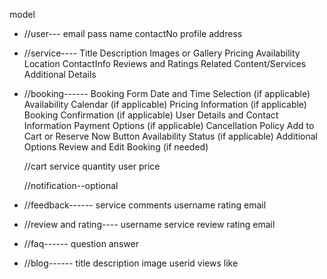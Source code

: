 model

- //user---
  email
  pass
  name
  contactNo
  profile
  address

- //service----
  Title
  Description
  Images or Gallery
  Pricing
  Availability
  Location
  ContactInfo
  Reviews and Ratings
  Related Content/Services
  Additional Details

- //booking------
  Booking Form
  Date and Time Selection (if applicable)
  Availability Calendar (if applicable)
  Pricing Information (if applicable)
  Booking Confirmation (if applicable)
  User Details and Contact Information
  Payment Options (if applicable)
  Cancellation Policy
  Add to Cart or Reserve Now Button
  Availability Status (if applicable)
  Additional Options
  Review and Edit Booking (if needed)

  //cart
  service
  quantity
  user
  price

  //notification--optional

- //feedback------
  service
  comments
  username
  rating
  email

- //review and rating----
  username
  service
  review
  rating
  email
- //faq------
  question
  answer

- //blog------
  title
  description
  image
  userid
  views
  like

